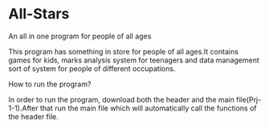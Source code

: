# All-Stars
An all in one program for people of all ages

This program has something in store for people of all ages.It contains games for kids, marks analysis system for teenagers and data management sort of system for people of different occupations.

How to run the program?

In order to run the program, download both the header and the main file(Prj-1-1).After that run the main file which will automatically call the functions of the header file.
